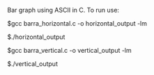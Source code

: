 Bar graph using ASCII in C.
To run use:

$gcc barra_horizontal.c -o horizontal_output  -lm

$./horizontal_output

$gcc barra_vertical.c -o vertical_output -lm

$./vertical_output

